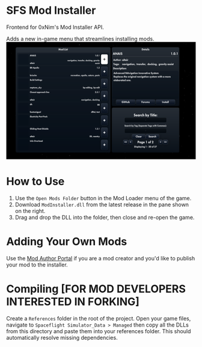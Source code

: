# SFS Mod Installer
Frontend for 0xNim's Mod Installer API.

Adds a new in-game menu that streamlines installing mods.
![UI](https://github.com/Neptune-Sky/SFSModInstaller/blob/master/UI.png?raw=true)

# How to Use
1. Use the `Open Mods Folder` button in the Mod Loader menu of the game.
2. Download `ModInstaller.dll` from the latest release in the pane shown on the right.
3. Drag and drop the DLL into the folder, then close and re-open the game.

# Adding Your Own Mods
Use the [Mod Author Portal](https://portal.astromods.xyz/) if you are a mod creator and you'd like to publish your mod to the installer. 

# Compiling [FOR MOD DEVELOPERS INTERESTED IN FORKING]
Create a `References` folder in the root of the project. Open your game files, navigate to `Spaceflight Simulator_Data > Managed` then copy all the DLLs from this directory and paste them into your references folder. This should automatically resolve missing dependencies.
